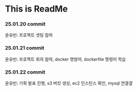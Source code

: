 # This is ReadMe

### 25.01.20 commit

윤유빈: 프로젝트 셋팅 참여

### 25.01.21 commit

윤유빈: 프로젝트 회의 참여, docker 명령어, dockerfile 명령어 학습

### 25.01.22 commit

윤유빈: 기획 발표 진행, s3 버킷 생성, ec2 인스턴스 확인, mysql 연결결
